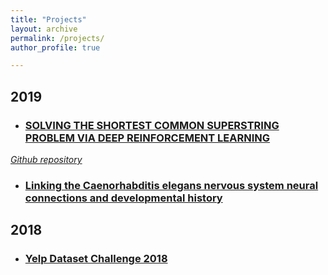 ```yaml
---
title: "Projects"
layout: archive
permalink: /projects/
author_profile: true

---
```


## 2019
* ### [SOLVING THE SHORTEST COMMON SUPERSTRING PROBLEM VIA DEEP REINFORCEMENT LEARNING](/files/dldo_scsp_6-18.pdf)
*[Github repository](https://github.com/rflperry/dl-scsp)*

* ### [Linking the Caenorhabditis elegans nervous system neural connections and developmental history](/files/C__elegans_lineages.pdf)

## 2018
* ### [Yelp Dataset Challenge 2018](https://rflperry.github.io/yelp_challenge2018/)
